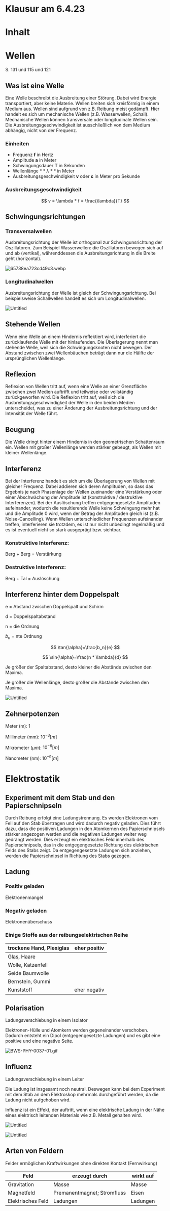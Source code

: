 # Klausur am 6.4.23

# Inhalt

# Wellen

S. 131 und 115 und 121

## Was ist eine Welle

Eine Welle beschreibt die Ausbreitung einer Störung. Dabei wird Energie transportiert, aber keine Materie. Wellen breiten sich kreisförmig in einem Medium aus. Wellen sind aufgrund von z.B. Reibung meist gedämpft. Hier handelt es sich um mechanische Wellen (z.B. Wasserwellen, Schall). Mechanische Wellen können transversale oder longitudinale Wellen sein. Die Ausbreitungsgeschwindigkeit ist ausschließlich von dem Medium abhängig, nicht von der Frequenz.

### Einheiten

- Frequenz **f** in Hertz
- Amplitude **a** in Meter
- Schwingungsdauer **T** in Sekunden
- Wellenlänge $**\lambda**$ in Meter
- Ausbreitungsgeschwindigkeit **v** oder **c** in Meter pro Sekunde

### Ausbreitungsgeschwindigkeit

$$
v = \lambda * f = \frac{\lambda}{T}
$$

## Schwingungsrichtungen

### Transversalwellen

Ausbreitungsrichtung der Welle ist orthogonal zur Schwingunsrichtung der Oszillatoren. Zum Beispiel Wasserwellen: die Oszillatoren bewegen sich auf und ab (vertikal), währenddessen die Ausbreitungsrichtung in die Breite geht (horizontal).

![65738ea723cd49c3.webp](Klausur%20am%206%204%2023/65738ea723cd49c3.webp)

### Longitudinalwellen

Ausbreitungsrichtung der Welle ist gleich der Schwingungsrichtung. Bei beispielsweise Schallwellen handelt es sich um Longitudinalwellen.

![Untitled](Klausur%20am%206%204%2023/Untitled.png)

## Stehende Wellen

Wenn eine Welle an einem Hindernis reflektiert wird, interferiert die zurücklaufende Welle mit der hinlaufenden. Die Überlagerung nennt man stehende Welle, weil sich die Schwingungsknoten nicht bewegen. Der Abstand zwischen zwei Wellenbäuchen beträgt dann nur die Hälfte der ursprünglichen Wellenlänge. 

## Reflexion

Reflexion von Wellen tritt auf, wenn eine Welle an einer Grenzfläche zwischen zwei Medien auftrifft und teilweise oder vollständig zurückgeworfen wird. Die Reflexion tritt auf, weil sich die Ausbreitungsgeschwindigkeit der Welle in den beiden Medien unterscheidet, was zu einer Änderung der Ausbreitungsrichtung und der Intensität der Welle führt.

## Beugung

Die Welle dringt hinter einem Hindernis in den geometrischen Schattenraum ein. Wellen mit großer Wellenlänge werden stärker gebeugt, als Wellen mit kleiner Wellenlänge.

## Interferenz

Bei der Interferenz handelt es sich um die Überlagerung von Wellen mit gleicher Frequenz. Dabei addieren sich deren Amplituden, so dass das Ergebnis je nach Phasenlage der Wellen zueinander eine Verstärkung oder einer Abschwächung der Amplitude ist (konstruktive / destruktive Interferenzen). Bei der Auslöschung treffen entgegengesetzte Amplituden aufeinander, wodurch die resultierende Welle keine Schwingung mehr hat und die Amplitude 0 wird, wenn der Betrag der Amplituden gleich ist (z.B. Noise-Cancelling). Wenn Wellen unterschiedlicher Frequenzen aufeinander treffen, interferieren sie trotzdem, es ist nur nicht unbedingt regelmäßig und es ist eventuell nicht so stark ausgeprägt bzw. sichtbar.

### Konstruktive Interferenz:

Berg + Berg = Verstärkung

### Destruktive Interferenz:

Berg + Tal = Auslöschung

## Interferenz hinter dem Doppelspalt

e = Abstand zwischen Doppelspalt und Schirm

d = Doppelspaltabstand

n = die Ordnung

$b_n$ = nte Ordnung

$$
\tan{\alpha}=\frac{b_n}{e}
$$

$$
\sin{\alpha}=\frac{n * \lambda}{d}
$$

Je größer der Spaltabstand, desto kleiner die Abstände zwischen den Maxima.

Je größer die Wellenlänge, desto größer die Abstände zwischen den Maxima.

![Untitled](Klausur%20am%206%204%2023/Untitled%201.png)

## Zehnerpotenzen

Meter (m): 1

Millimeter (mm): $10^{-3}[m]$

Mikrometer ($\mu m$): $10^{-6}[m]$

Nanometer (nm): $10^{-9}[m]$

# Elektrostatik

## Experiment mit dem Stab und den Papierschnipseln

Durch Reibung erfolgt eine Ladungstrennung. Es werden Elektronen vom Fell auf den Stab übertragen und wird dadurch negativ geladen. Dies führt dazu, dass die positiven Ladungen in den Atomkernen des Papierschnipsels stärker angezogen werden und die negativen Ladungen weiter weg gedrängt werden. Dies erzeugt ein elektrisches Feld innerhalb des Papierschnipsels, das in die entgegengesetzte Richtung des elektrischen Felds des Stabs zeigt. Da entgegengesetzte Ladungen sich anziehen, werden die Papierschnipsel in Richtung des Stabs gezogen.

## Ladung

### Positiv geladen

Elektronenmangel

### Negativ geladen

Elektronenüberschuss

### Einige Stoffe aus der reibungselektrischen Reihe

| trockene Hand, Plexiglas | eher positiv |
| --- | --- |
| Glas, Haare |  |
| Wolle, Katzenfell |  |
| Seide Baumwolle |  |
| Bernstein, Gummi |  |
| Kunststoff | eher negativ |

## Polarisation

Ladungsverschiebung in einem Isolator

Elektronen-Hülle und Atomkern werden gegeneinander verschoben. Dadurch entsteht ein Dipol (entgegengesetzte Ladungen) und es gibt eine positive und eine negative Seite.

![BWS-PHY-0037-01.gif](Klausur%20am%206%204%2023/BWS-PHY-0037-01.gif)

## Influenz

Ladungsverschiebung in einem Leiter

Die Ladung ist insgesamt noch neutral. Deswegen kann bei dem Experiment mit dem Stab an dem Elektroskop mehrmals durchgeführt werden, da die Ladung nicht aufgehoben wird.

Influenz ist ein Effekt, der auftritt, wenn eine elektrische Ladung in der Nähe eines elektrisch leitenden Materials wie z.B. Metall gehalten wird.

![Untitled](Klausur%20am%206%204%2023/Untitled%202.png)

![Untitled](Klausur%20am%206%204%2023/Untitled%203.png)

## Arten von Feldern

Felder ermöglichen Kraftwirkungen ohne direkten Kontakt (Fernwirkung)

| Feld | erzeugt durch | wirkt auf |
| --- | --- | --- |
| Gravitation | Masse | Masse |
| Magnetfeld | Premanentmagnet; Stromfluss | Eisen |
| Elektrisches Feld | Ladungen | Ladungen |
